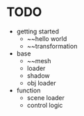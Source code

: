 TODO
==============

- getting started
  - ~~hello world
  - ~~transformation
- base
  - ~~mesh
  - loader
  - shadow
  - obj loader
- function
  - scene loader
  - control logic